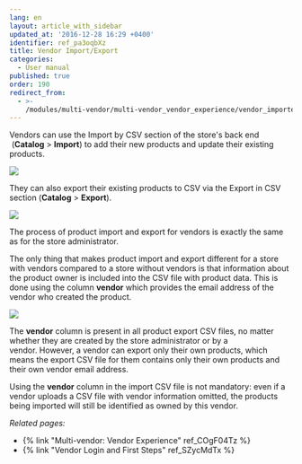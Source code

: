 ```yaml
---
lang: en
layout: article_with_sidebar
updated_at: '2016-12-28 16:29 +0400'
identifier: ref_pa3oqbXz
title: Vendor Import/Export
categories:
  - User manual
published: true
order: 190
redirect_from:
  - >-
    /modules/multi-vendor/multi-vendor_vendor_experience/vendor_importexport.html
---
```

Vendors can use the Import by CSV section of the store's back end  (**Catalog** > **Import**) to add their new products and update their existing products.

![]({{site.baseurl}}/attachments/8749505/8717240.png)

They can also export their existing products to CSV via the Export in CSV section (**Catalog** > **Export**).

![]({{site.baseurl}}/attachments/8749505/8717242.png)

The process of product import and export for vendors is exactly the same as for the store administrator.

The only thing that makes product import and export different for a store with vendors compared to a store without vendors is that information about the product owner is included into the CSV file with product data. This is done using the column **vendor** which provides the email address of the vendor who created the product.

![]({{site.baseurl}}/attachments/8749505/8717239.png)

The **vendor** column is present in all product export CSV files, no matter whether they are created by the store administrator or by a vendor. However, a vendor can export only their own products, which means the export CSV file for them contains only their own products and their own vendor email address. 

Using the **vendor** column in the import CSV file is not mandatory: even if a vendor uploads a CSV file with vendor information omitted, the products being imported will still be identified as owned by this vendor.

_Related pages:_

   *   {% link "Multi-vendor: Vendor Experience" ref_COgF04Tz %}
   *   {% link "Vendor Login and First Steps" ref_SZycMdTx %}

